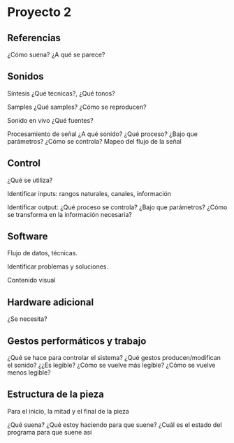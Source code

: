 # Proyecto 2

## Referencias 
¿Cómo suena? ¿A qué se parece?

## Sonidos 
Síntesis ¿Qué técnicas?, ¿Qué tonos?

Samples ¿Qué samples? ¿Cómo se reproducen?

Sonido en vivo ¿Qué fuentes?

Procesamiento de señal ¿A qué sonido? ¿Qué proceso? ¿Bajo que parámetros? ¿Cómo se controla? Mapeo del flujo de la señal

## Control

¿Qué se utiliza?

Identificar inputs: rangos naturales, canales, información

Identificar output: ¿Qué proceso se controla? ¿Bajo que parámetros? ¿Cómo se transforma en la información necesaria?

## Software
Flujo de datos, técnicas.

Identificar problemas y soluciones.

Contenido visual

## Hardware adicional
¿Se necesita?

## Gestos performáticos y trabajo
¿Qué se hace para controlar el sistema? ¿Qué  gestos producen/modifican el sonido? ¿¿Es legible? ¿Cómo se vuelve más legible? ¿Cómo se vuelve menos legible?


## Estructura de la pieza
Para el inicio, la mitad y el final de la pieza

¿Qué suena? ¿Qué estoy haciendo para que suene? ¿Cuál es el estado del programa para que suene así
